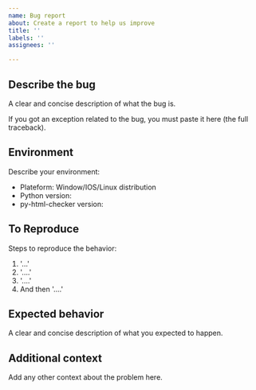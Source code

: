 ```yaml
---
name: Bug report
about: Create a report to help us improve
title: ''
labels: ''
assignees: ''

---
```


## Describe the bug

A clear and concise description of what the bug is.

If you got an exception related to the bug, you must paste it here (the full traceback).


## Environment

Describe your environment:

- Plateform: Window/IOS/Linux distribution
- Python version:
- py-html-checker version:


## To Reproduce

Steps to reproduce the behavior:

1. '...'
2. '....'
3. '....'
4. And then '....'


## Expected behavior

A clear and concise description of what you expected to happen.


## Additional context

Add any other context about the problem here.
